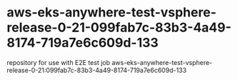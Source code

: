 # aws-eks-anywhere-test-vsphere-release-0-21-099fab7c-83b3-4a49-8174-719a7e6c609d-133
repository for use with E2E test job aws-eks-anywhere-test-vsphere-release-0-21:099fab7c-83b3-4a49-8174-719a7e6c609d-133
